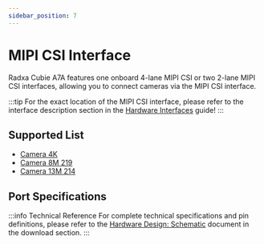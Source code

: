 ```yaml
---
sidebar_position: 7
---
```


# MIPI CSI Interface

Radxa Cubie A7A features one onboard 4-lane MIPI CSI or two 2-lane MIPI CSI interfaces, allowing you to connect cameras via the MIPI CSI interface.

:::tip
For the exact location of the MIPI CSI interface, please refer to the interface description section in the [Hardware Interfaces](./hardware-info) guide!
:::

## Supported List

- [Camera 4K](https://radxa.com/products/accessories/camera4k)
- [Camera 8M 219](https://radxa.com/products/accessories/camera-8m-219)
- [Camera 13M 214](https://radxa.com/products/accessories/camera-13m-214)

## Port Specifications

:::info Technical Reference
For complete technical specifications and pin definitions, please refer to the [Hardware Design: Schematic](../download) document in the download section.
:::
